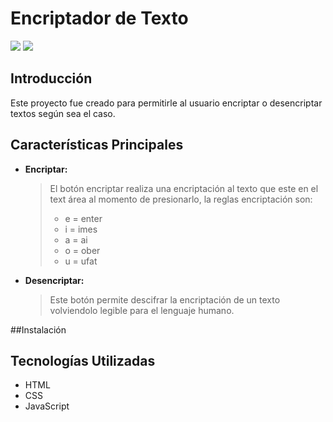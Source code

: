 # Encriptador de Texto

<p align="left">
  <img src="https://img.shields.io/badge/STATUS-%20CULMINADO-green">
  <img src="https://img.shields.io/badge/Realease_date-August-blue">
</p>

## Introducción

Este proyecto fue creado para permitirle al usuario encriptar o desencriptar textos según sea el caso.

## Características Principales

- **Encriptar:**
  > El botón encriptar realiza una encriptación al texto que este en el text área al momento de presionarlo, la reglas encriptación son:
  > - e = enter
  > - i = imes
  > - a = ai 
  > - o = ober
  > - u = ufat
- **Desencriptar:**
  >Este botón permite descifrar la encriptación de un texto volviendolo legible para el lenguaje humano.

##Instalación


## Tecnologías Utilizadas

- HTML
- CSS
- JavaScript
